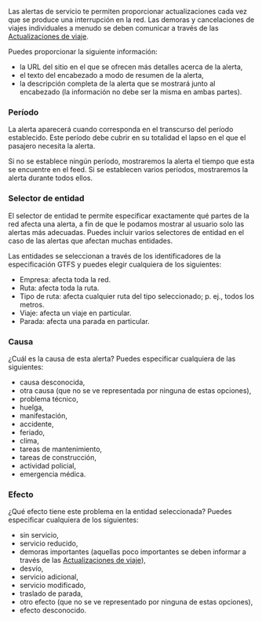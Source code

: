 Las alertas de servicio te permiten proporcionar actualizaciones cada vez que se produce una interrupción en la red. Las demoras y cancelaciones de viajes individuales a menudo se deben comunicar a través de las [Actualizaciones de viaje](trip-updates.md).

Puedes proporcionar la siguiente información:

*   la URL del sitio en el que se ofrecen más detalles acerca de la alerta,
*   el texto del encabezado a modo de resumen de la alerta,
*   la descripción completa de la alerta que se mostrará junto al encabezado (la información no debe ser la misma en ambas partes).

### Período

La alerta aparecerá cuando corresponda en el transcurso del período establecido. Este período debe cubrir en su totalidad el lapso en el que el pasajero necesita la alerta.

Si no se establece ningún período, mostraremos la alerta el tiempo que esta se encuentre en el feed. Si se establecen varios períodos, mostraremos la alerta durante todos ellos.

### Selector de entidad

El selector de entidad te permite especificar exactamente qué partes de la red afecta una alerta, a fin de que le podamos mostrar al usuario solo las alertas más adecuadas. Puedes incluir varios selectores de entidad en el caso de las alertas que afectan muchas entidades.

Las entidades se seleccionan a través de los identificadores de la especificación GTFS y puedes elegir cualquiera de los siguientes:

*   Empresa: afecta toda la red.
*   Ruta: afecta toda la ruta.
*   Tipo de ruta: afecta cualquier ruta del tipo seleccionado; p. ej., todos los metros.
*   Viaje: afecta un viaje en particular.
*   Parada: afecta una parada en particular.

### Causa

¿Cuál es la causa de esta alerta? Puedes especificar cualquiera de las siguientes:

*   causa desconocida,
*   otra causa (que no se ve representada por ninguna de estas opciones),
*   problema técnico,
*   huelga,
*   manifestación,
*   accidente,
*   feriado,
*   clima,
*   tareas de mantenimiento,
*   tareas de construcción,
*   actividad policial,
*   emergencia médica.

### Efecto

¿Qué efecto tiene este problema en la entidad seleccionada? Puedes especificar cualquiera de los siguientes:

*   sin servicio,
*   servicio reducido,
*   demoras importantes (aquellas poco importantes se deben informar a través de las [Actualizaciones de viaje](trip-updates.md)),
*   desvío,
*   servicio adicional,
*   servicio modificado,
*   traslado de parada,
*   otro efecto (que no se ve representado por ninguna de estas opciones),
*   efecto desconocido.
